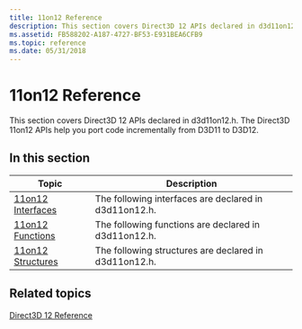 ```yaml
---
title: 11on12 Reference
description: This section covers Direct3D 12 APIs declared in d3d11on12.h. The Direct3D 11on12 APIs help you port code incrementally from D3D11 to D3D12.
ms.assetid: FB588202-A187-4727-BF53-E931BEA6CFB9
ms.topic: reference
ms.date: 05/31/2018
---
```


# 11on12 Reference

This section covers Direct3D 12 APIs declared in d3d11on12.h. The Direct3D 11on12 APIs help you port code incrementally from D3D11 to D3D12.

## In this section



| Topic                                                           | Description                                                       |
|-----------------------------------------------------------------|-------------------------------------------------------------------|
| [11on12 Interfaces](direct3d-11on12-interfaces.md)<br/>  | The following interfaces are declared in d3d11on12.h. <br/> |
| [11on12 Functions](direct3d-11-on-12-functions-.md)<br/> | The following functions are declared in d3d11on12.h. <br/>  |
| [11on12 Structures](direct3d-11on12-structures.md)<br/>  | The following structures are declared in d3d11on12.h. <br/> |



 

## Related topics

<dl> <dt>

[Direct3D 12 Reference](direct3d-12-reference.md)
</dt> </dl>

 

 





